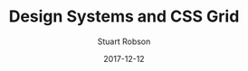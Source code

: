 ---
date: 2017-12-12
title: Design Systems and CSS Grid
author: Stuart Robson
link: https://24ways.org/2017/design-systems-and-css-grid/
description: If you find yourself tasked with creating some new components for your design system try out CSS Grid. It really feels like the possibilities are endless in terms of layout for the web.
tags:
- code

# ================================
# ARTICLE TAGS AVAILABLE
# ================================
# - animation
# - code
# - contribution
# - design-tokens
# - figma
# - leadership
# - patterns
# - process
# - sketch
# ================================
---